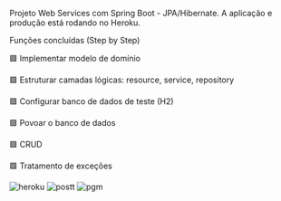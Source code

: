 Projeto Web Services com Spring Boot - JPA/Hibernate.
A aplicação e produção está rodando no Heroku.

Funções concluídas (Step by Step)

🟩 Implementar modelo de domínio

🟩 Estruturar camadas lógicas: resource, service, repository

🟩 Configurar banco de dados de teste (H2)

🟩 Povoar o banco de dados 

🟩 CRUD

🟩 Tratamento de exceções 



![heroku](https://user-images.githubusercontent.com/88912748/140958474-84bcf230-52ea-47db-a2a9-0aec4283fc21.png)
![postt](https://user-images.githubusercontent.com/88912748/140958481-615dd04e-f953-4643-93fa-dbef70a0b5a7.png)
![pgm](https://user-images.githubusercontent.com/88912748/140958492-c6968705-ade1-43f5-95ca-f35b2882c1fd.png)
